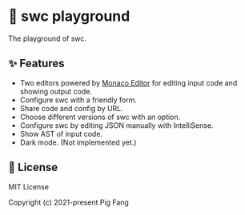 # 🎲 swc playground

The playground of swc.

## ✨ Features

- Two editors powered by [Monaco Editor](https://github.com/microsoft/monaco-editor) for editing input code and showing output code.
- Configure swc with a friendly form.
- Share code and config by URL.
- Choose different versions of swc with an option.
- Configure swc by editing JSON manually with IntelliSense.
- Show AST of input code.
- Dark mode. (Not implemented yet.)

## 📜 License

MIT License

Copyright (c) 2021-present Pig Fang
